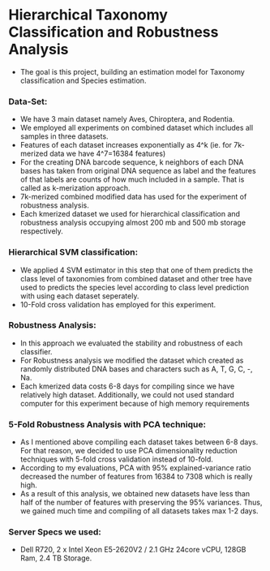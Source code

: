 # Hierarchical Taxonomy Classification and Robustness Analysis
- The goal is this project, building an estimation model for Taxonomy classification and Species estimation.

### Data-Set:
- We have 3 main dataset namely Aves, Chiroptera, and Rodentia.
- We employed all experiments on combined dataset which includes all samples in three datasets.
- Features of each dataset increases exponentially as 4^k (ie. for 7k-merized data we have 4^7=16384 features)
- For the creating DNA barcode sequence, k neighbors of each DNA bases has taken from original DNA sequence as label and the features of that labels are counts of how much included in a sample. That is called as k-merization approach.
- 7k-merized combined modified data has used for the experiment of robustness analysis.
- Each kmerized dataset we used for hierarchical classification and robustness analysis occupying almost 200 mb and 500 mb storage respectively.

### Hierarchical SVM classification:
- We applied 4 SVM estimator in this step that one of them predicts the class level of taxonomies from combined dataset and other tree have used to predicts the species level according to class level prediction with using each dataset seperately.
- 10-Fold cross validation has employed for this experiment.

### Robustness Analysis:
- In this approach we evaluated the stability and robustness of each classifier.
- For Robustness analysis we modified the dataset which created as randomly distributed DNA bases and characters such as A, T, G, C, -, Na.
- Each kmerized data costs 6-8 days for compiling since we have relatively high dataset. Additionally, we could not used standard computer for this experiment because of high memory requirements

### 5-Fold Robustness Analysis with PCA technique:
- As I mentioned above compiling each dataset takes between 6-8 days. For that reason, we decided to use PCA dimensionality reduction techniques with 5-fold cross validation instead of 10-fold.
- According to my evaluations, PCA with 95% explained-variance ratio decreased the number of features from 16384 to 7308 which is really high.
- As a result of this analysis, we obtained new datasets have less than half of the number of features with preserving the 95% variances. Thus, we gained much time and compiling of all datasets takes max 1-2 days.

### Server Specs we used:
- Dell R720, 2 x Intel Xeon E5-2620V2 / 2.1 GHz 24core vCPU, 128GB Ram, 2.4 TB Storage.


